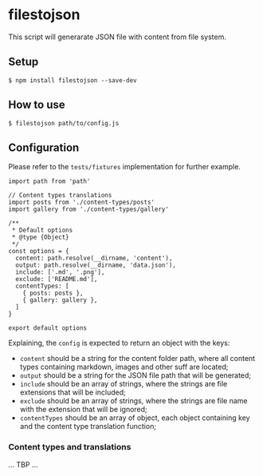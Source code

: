 # filestojson

This script will generarate JSON file with content from file system.

## Setup

```
$ npm install filestojson --save-dev
```

## How to use

```
$ filestojson path/to/config.js
```

## Configuration

Please refer to the `tests/fixtures` implementation for further example.

```
import path from 'path'

// Content types translations
import posts from './content-types/posts'
import gallery from './content-types/gallery'

/**
 * Default options
 * @type {Object}
 */
const options = {
  content: path.resolve(__dirname, 'content'),
  output: path.resolve(__dirname, 'data.json'),
  include: ['.md', '.png'],
  exclude: ['README.md'],
  contentTypes: [
  	{ posts: posts },
  	{ gallery: gallery },
  ]
}

export default options
```

Explaining, the `config` is expected to return an object with the keys:

- `content` should be a string for the content folder path, where all content types containing markdown, images and other suff are located;
- `output` should be a string for the JSON file path that will be generated;
- `include` should be an array of strings, where the strings are file extensions that will be included;
- `exclude` should be an array of strings, where the strings are file name with the extension that will be ignored;
- `contentTypes` should be an array of object, each object containing key and the content type translation function;

### Content types and translations

... TBP ...